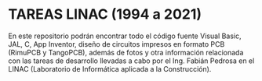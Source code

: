 # TAREAS LINAC (1994 a 2021)

En este repositorio podrán encontrar todo el código fuente Visual Basic, JAL, C, App Inventor, diseño de circuitos impresos en formato PCB (RimuPCB y TangoPCB), además de fotos y otra información relacionada con las tareas de desarrollo llevadas a cabo por el Ing. Fabián Pedrosa en el LINAC (Laboratorio de Informática aplicada a la Construcción).
